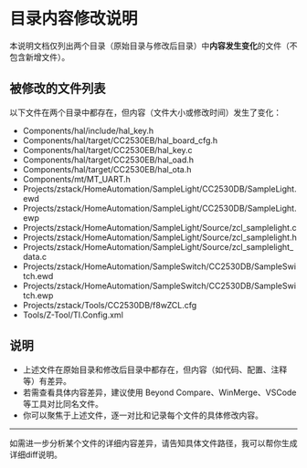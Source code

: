 # 目录内容修改说明

本说明文档仅列出两个目录（原始目录与修改后目录）中**内容发生变化**的文件（不包含新增文件）。

## 被修改的文件列表

以下文件在两个目录中都存在，但内容（文件大小或修改时间）发生了变化：

- Components/hal/include/hal_key.h
- Components/hal/target/CC2530EB/hal_board_cfg.h
- Components/hal/target/CC2530EB/hal_key.c
- Components/hal/target/CC2530EB/hal_oad.h
- Components/hal/target/CC2530EB/hal_ota.h
- Components/mt/MT_UART.h
- Projects/zstack/HomeAutomation/SampleLight/CC2530DB/SampleLight.ewd
- Projects/zstack/HomeAutomation/SampleLight/CC2530DB/SampleLight.ewp
- Projects/zstack/HomeAutomation/SampleLight/Source/zcl_samplelight.c
- Projects/zstack/HomeAutomation/SampleLight/Source/zcl_samplelight.h
- Projects/zstack/HomeAutomation/SampleLight/Source/zcl_samplelight_data.c
- Projects/zstack/HomeAutomation/SampleSwitch/CC2530DB/SampleSwitch.ewd
- Projects/zstack/HomeAutomation/SampleSwitch/CC2530DB/SampleSwitch.ewp
- Projects/zstack/Tools/CC2530DB/f8wZCL.cfg
- Tools/Z-Tool/TI.Config.xml

## 说明

- 上述文件在原始目录和修改后目录中都存在，但内容（如代码、配置、注释等）有差异。
- 若需查看具体内容差异，建议使用 Beyond Compare、WinMerge、VSCode 等工具对比同名文件。
- 你可以聚焦于上述文件，逐一对比和记录每个文件的具体修改内容。

---

如需进一步分析某个文件的详细内容差异，请告知具体文件路径，我可以帮你生成详细diff说明。 